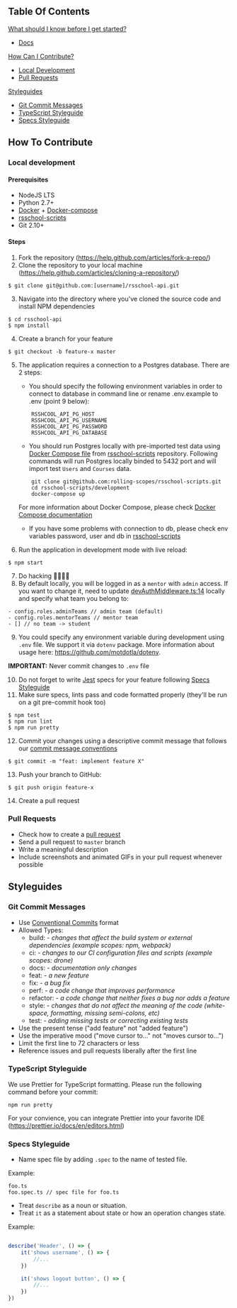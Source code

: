 ## Table Of Contents

[What should I know before I get started?](#what-should-i-know-before-i-get-started)
  * [Docs](https://github.com/rolling-scopes/rsschool-docs)

[How Can I Contribute?](#how-can-i-contribute)
  * [Local Development](#local-development)
  * [Pull Requests](#pull-requests)

[Styleguides](#styleguides)
  * [Git Commit Messages](#git-commit-messages)
  * [TypeScript Styleguide](#typescript-styleguide)
  * [Specs Styleguide](#specs-styleguide)

## How To Contribute

### Local development

#### Prerequisites
- NodeJS LTS
- Python 2.7+
- [Docker](https://docs.docker.com/engine/install/) + [Docker-compose](https://docs.docker.com/compose/install/)
- [rsschool-scripts](https://github.com/rolling-scopes/rsschool-scripts)
- Git 2.10+

#### Steps
1. Fork the repository (https://help.github.com/articles/fork-a-repo/)
2. Clone the repository to your local machine (https://help.github.com/articles/cloning-a-repository/)

``` command-line
$ git clone git@github.com:[username]/rsschool-api.git
```
3. Navigate into the directory where you've cloned the source code and install NPM dependencies

``` command-line
$ cd rsschool-api
$ npm install
```
4. Create a branch for your feature
``` command-line
$ git checkout -b feature-x master
```
5. The application requires a connection to a Postgres database. There are 2 steps:

    * You should specify the following environment variables in order to connect to database in command line or rename .env.example to .env (point 9 below):
    ``` command-line
        RSSHCOOL_API_PG_HOST
        RSSHCOOL_API_PG_USERNAME
        RSSHCOOL_API_PG_PASSWORD
        RSSHCOOL_API_PG_DATABASE
    ```

    * You should run Postgres locally with pre-imported test data using [Docker Compose file](https://github.com/rolling-scopes/rsschool-scripts/blob/master/development/docker-compose.yml) from [rsschool-scripts](https://github.com/rolling-scopes/rsschool-scripts) repository.
    Following commands will run Postgres locally binded to 5432 port and will import test `Users` and `Courses` data.
    ``` command-line
        git clone git@github.com:rolling-scopes/rsschool-scripts.git
        cd rsschool-scripts/development
        docker-compose up
    ```
    For more information about Docker Compose, please check [Docker Compose documentation](https://docs.docker.com/compose/)

    * If you have some problems with connection to db, please check env variables password, user and db in [rsschool-scripts](https://github.com/rolling-scopes/rsschool-scripts/blob/master/development/docker-compose.yml)

6. Run the application in development mode with live reload:
``` command-line
$ npm start
```
7. Do hacking 👩‍💻👨‍💻 
8. By default locally, you will be logged in as a `mentor` with `admin` access. If you want to change it, need to update [devAuthMiddleware.ts:14](https://github.com/rolling-scopes/rsschool-api/blob/master/app/routes/auth/devAuthMiddleware.ts#L14) locally and specify what team you belong to:
```
- config.roles.adminTeams // admin team (default)
- config.roles.mentorTeams // mentor team
- [] // no team -> student
```

9. You could specify any environment variable during development using `.env` file. We support it via `dotenv` package. More information about usage here: https://github.com/motdotla/dotenv.

**IMPORTANT:** Never commit changes to `.env` file

10. Do not forget to write [Jest](https://facebook.github.io/jest/) specs for your feature following [Specs Styleguide](#specs-styleguide)
11. Make sure specs, lints pass and code formatted properly (they'll be run on a git pre-commit hook too)
``` command-line
$ npm test
$ npm run lint
$ npm run pretty
```
12. Commit your changes using a descriptive commit message that follows our [commit message conventions](#git-commit-messages)
``` command-line
$ git commit -m "feat: implement feature X"
```
13. Push your branch to GitHub: 
``` command-line
$ git push origin feature-x
```
14. Create a pull request

### Pull Requests

* Check how to create a [pull request](https://help.github.com/articles/creating-a-pull-request/)
* Send a pull request to `master` branch 
* Write a meaningful description
* Include screenshots and animated GIFs in your pull request whenever possible

## Styleguides

### Git Commit Messages

* Use [Conventional Commits](https://conventionalcommits.org/) format
* Allowed Types:
    * build: - *changes that affect the build system or external dependencies (example scopes: npm, webpack)*
    * ci: - *changes to our CI configuration files and scripts (example scopes: drone)*
    * docs: - *documentation only changes*
    * feat: - *a new feature*
    * fix: - *a bug fix*
    * perf: - *a code change that improves performance*
    * refactor: - *a code change that neither fixes a bug nor adds a feature*
    * style: - *сhanges that do not affect the meaning of the code (white-space, formatting, missing semi-colons, etc)*
    * test: - *adding missing tests or correcting existing tests*
* Use the present tense ("add feature" not "added feature")
* Use the imperative mood ("move cursor to..." not "moves cursor to...")
* Limit the first line to 72 characters or less
* Reference issues and pull requests liberally after the first line

### TypeScript Styleguide

We use Prettier for TypeScript formatting. Please run the following command before your commit:
``` command-line
npm run pretty
```

For your convience, you can integrate Prettier into your favorite IDE (https://prettier.io/docs/en/editors.html)

### Specs Styleguide

- Name spec file by adding `.spec` to the name of tested file.

Example:
```
foo.ts
foo.spec.ts // spec file for foo.ts
```
- Treat `describe` as a noun or situation.
- Treat `it` as a statement about state or how an operation changes state.

Example: 
```javascript

describe('Header', () => {
    it('shows username', () => {
        //...
    })

    it('shows logout button', () => {
        //...
    })
})
```